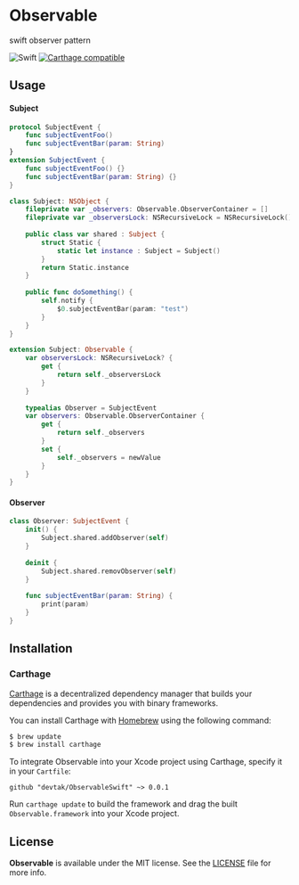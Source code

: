 # Observable

swift observer pattern

![Swift](https://img.shields.io/badge/Swift-3.0-orange.svg)
[![Carthage compatible](https://img.shields.io/badge/Carthage-compatible-4BC51D.svg?style=flat)](https://github.com/Carthage/Carthage)


## Usage

#### Subject

```swift
protocol SubjectEvent {
    func subjectEventFoo()
    func subjectEventBar(param: String)
}
extension SubjectEvent {
    func subjectEventFoo() {}
    func subjectEventBar(param: String) {}
}

class Subject: NSObject {
    fileprivate var _observers: Observable.ObserverContainer = []
    fileprivate var _observersLock: NSRecursiveLock = NSRecursiveLock()
    
    public class var shared : Subject {
        struct Static {
            static let instance : Subject = Subject()
        }
        return Static.instance
    }
    
    public func doSomething() {
        self.notify {
            $0.subjectEventBar(param: "test")
        }
    }
}

extension Subject: Observable {
    var observersLock: NSRecursiveLock? {
        get {
            return self._observersLock
        }
    }
    
    typealias Observer = SubjectEvent
    var observers: Observable.ObserverContainer {
        get {
            return self._observers
        }
        set {
            self._observers = newValue
        }
    }
}
```

#### Observer

```swift
class Observer: SubjectEvent {
    init() {
        Subject.shared.addObserver(self)
    }
    
    deinit {
        Subject.shared.removObserver(self)
    }
    
    func subjectEventBar(param: String) {
        print(param)
    }
}
```

## Installation

### Carthage

[Carthage](https://github.com/Carthage/Carthage) is a decentralized dependency manager that builds your dependencies and provides you with binary frameworks.

You can install Carthage with [Homebrew](http://brew.sh/) using the following command:

```bash
$ brew update
$ brew install carthage
```

To integrate Observable into your Xcode project using Carthage, specify it in your `Cartfile`:

```ogdl
github "devtak/ObservableSwift" ~> 0.0.1
```

Run `carthage update` to build the framework and drag the built `Observable.framework` into your Xcode project.


## License

**Observable** is available under the MIT license. See the [LICENSE](LICENSE) file for more info.
